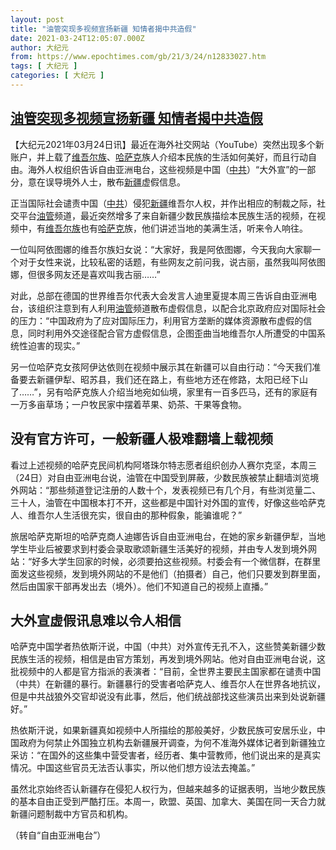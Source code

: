 ```yaml
---
layout: post
title: "油管突现多视频宣扬新疆 知情者揭中共造假"
date: 2021-03-24T12:05:07.000Z
author: 大纪元
from: https://www.epochtimes.com/gb/21/3/24/n12833027.htm
tags: [ 大纪元 ]
categories: [ 大纪元 ]
---
```

<!--1616587507000-->
[油管突现多视频宣扬新疆 知情者揭中共造假](https://www.epochtimes.com/gb/21/3/24/n12833027.htm)
------

<div>
<p>【大纪元2021年03月24日讯】最近在海外社交网站（YouTube）突然出现多个新账户，并上载了<a href="https://www.epochtimes.com/gb/tag/%E7%BB%B4%E5%90%BE%E5%B0%94%E6%97%8F.html">维吾尔族</a>、<a href="https://www.epochtimes.com/gb/tag/%E5%93%88%E8%90%A8%E5%85%8B.html">哈萨克</a>族人介绍本民族的生活如何美好，而且行动自由。海外人权组织告诉自由亚洲电台，这些视频是中国（<a href="https://www.epochtimes.com/gb/tag/%E4%B8%AD%E5%85%B1.html">中共</a>）“大外宣”的一部分，意在误导境外人士，散布<a href="https://www.epochtimes.com/gb/tag/%E6%96%B0%E7%96%86.html">新疆</a>虚假信息。</p><p>正当国际社会谴责中国（<a href="https://www.epochtimes.com/gb/tag/%E4%B8%AD%E5%85%B1.html">中共</a>）侵犯<a href="https://www.epochtimes.com/gb/tag/%E6%96%B0%E7%96%86.html">新疆</a>维吾尔人权，并作出相应的制裁之际，社交平台<a href="https://www.epochtimes.com/gb/tag/%E6%B2%B9%E7%AE%A1.html">油管</a>频道，最近突然增多了来自新疆少数民族描绘本民族生活的视频，在视频中，有<a href="https://www.epochtimes.com/gb/tag/%E7%BB%B4%E5%90%BE%E5%B0%94%E6%97%8F.html">维吾尔族</a>也有<a href="https://www.epochtimes.com/gb/tag/%E5%93%88%E8%90%A8%E5%85%8B.html">哈萨克</a>族，他们讲述当地的美满生活，听来令人响往。</p><p>一位叫阿依图娜的维吾尔族妇女说：“大家好，我是阿依图娜，今天我向大家聊一个对于女性来说，比较私密的话题，有些网友之前问我，说古丽，虽然我叫阿依图娜，但很多网友还是喜欢叫我古丽&#8230;&#8230;”</p><p>对此，总部在德国的世界维吾尔代表大会发言人迪里夏提本周三告诉自由亚洲电台，该组织注意到有人利用<a href="https://www.epochtimes.com/gb/tag/%E6%B2%B9%E7%AE%A1.html">油管</a>频道散布虚假信息，以配合北京政府应对国际社会的压力：“中国政府为了应对国际压力，利用官方垄断的媒体资源散布虚假的信息，同时利用外交途径配合官方虚假信息，企图歪曲当地维吾尔人所遭受的中国系统性迫害的现实。”</p><p>另一位哈萨克女孩阿伊达依则在视频中展示其在新疆可以自由行动：“今天我们准备要去新疆伊犁、昭苏县，我们还在路上，有些地方还在修路，太阳已经下山了&#8230;&#8230;”，另有哈萨克族人介绍当地宛如仙境，家里有一百多匹马，还有的家庭有一万多亩草场；一户牧民家中摆着苹果、奶茶、干果等食物。</p><h2>没有官方许可，一般新疆人极难翻墙上载视频</h2><p>看过上述视频的哈萨克民间机构阿塔珠尔特志愿者组织创办人赛尔克坚，本周三（24日）对自由亚洲电台说，油管在中国受到屏蔽，少数民族被禁止翻墙浏览境外网站：“那些频道登记注册的人数十个，发表视频已有几个月，有些浏览量二、三十人，油管在中国根本打不开，这些都是中国针对外国的宣传，好像这些哈萨克人、维吾尔人生活很充实，很自由的那种假象，能骗谁呢？”</p><p>旅居哈萨克斯坦的哈萨克商人迪娜告诉自由亚洲电台，在她的家乡新疆伊犁，当地学生毕业后被要求到村委会录取歌颂新疆生活美好的视频，并由专人发到境外网站：“好多大学生回家的时候，必须要拍这些视频。村委会有一个微信群，在群里面发这些视频，发到境外网站的不是他们（拍摄者）自己，他们只要发到群里面，然后由国家干部再发出去（境外）。他们不知道自己的视频上直播。”</p><h2>大外宣虚假讯息难以令人相信</h2><p>哈萨克中国学者热依斯汗说，中国（中共）对外宣传无孔不入，这些赞美新疆少数民族生活的视频，相信是由官方策划，再发到境外网站。他对自由亚洲电台说，这批视频中的人都是官方指派的表演者：“目前，全世界主要民主国家都在谴责中国（中共）在新疆的暴行。新疆暴行的受害者哈萨克人、维吾尔人在世界各地抗议，但是中共战狼外交官却说没有此事，然后，他们统战部找这些演员出来到处说新疆好。”</p><p>热依斯汗说，如果新疆真如视频中人所描绘的那般美好，少数民族可安居乐业，中国政府为何禁止外国独立机构去新疆展开调查，为何不准海外媒体记者到新疆独立采访：“在国外的这些集中营受害者，经历者、集中营教师，他们说出来的是真实情况。中国这些官员无法否认事实，所以他们想方设法去掩盖。”</p><p>虽然北京始终否认新疆存在侵犯人权行为，但越来越多的证据表明，当地少数民族的基本自由正受到严酷打压。本周一，欧盟、英国、加拿大、美国在同一天合力就新疆问题制裁中方官员和机构。</p><p>（转自“自由亚洲电台”）</p>
</div>
